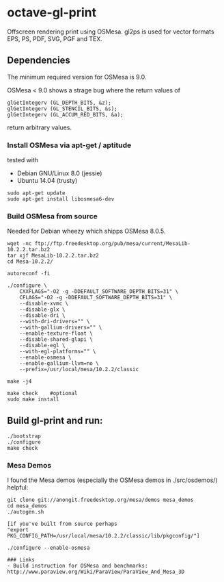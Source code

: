 octave-gl-print
===============

Offscreen rendering print using OSMesa.
gl2ps is used for vector formats EPS, PS, PDF, SVG, PGF and TEX.

## Dependencies

The minimum required version for OSMesa is 9.0.

OSMesa < 9.0 shows a strage bug where the return values of
```
glGetIntegerv (GL_DEPTH_BITS, &z);
glGetIntegerv (GL_STENCIL_BITS, &s);
glGetIntegerv (GL_ACCUM_RED_BITS, &a);
```
return arbitrary values.

### Install OSMesa via apt-get / aptitude

tested with
- Debian GNU/Linux 8.0 (jessie)
- Ubuntu 14.04 (trusty)

```
sudo apt-get update
sudo apt-get install libosmesa6-dev
```

### Build OSMesa from source

Needed for Debian wheezy which shipps OSMesa 8.0.5.

```
wget -nc ftp://ftp.freedesktop.org/pub/mesa/current/MesaLib-10.2.2.tar.bz2
tar xjf MesaLib-10.2.2.tar.bz2
cd Mesa-10.2.2/

autoreconf -fi

./configure \
    CXXFLAGS="-O2 -g -DDEFAULT_SOFTWARE_DEPTH_BITS=31" \
    CFLAGS="-O2 -g -DDEFAULT_SOFTWARE_DEPTH_BITS=31" \
    --disable-xvmc \
    --disable-glx \
    --disable-dri \
    --with-dri-drivers="" \
    --with-gallium-drivers="" \
    --enable-texture-float \
    --disable-shared-glapi \
    --disable-egl \
    --with-egl-platforms="" \
    --enable-osmesa \
    --enable-gallium-llvm=no \
    --prefix=/usr/local/mesa/10.2.2/classic

make -j4
```

```
make check    #optional
sudo make install
```

## Build gl-print and run:

```
./bootstrap
./configure
make check
```

### Mesa Demos

I found the Mesa demos (especially the OSMesa demos in ./src/osdemos/) helpful:

```
git clone git://anongit.freedesktop.org/mesa/demos mesa_demos
cd mesa_demos
./autogen.sh

[if you've built from source perhaps
"export PKG_CONFIG_PATH=/usr/local/mesa/10.2.2/classic/lib/pkgconfig/"]

./configure --enable-osmesa

### Links
- Build instruction for OSMesa and benchmarks: http://www.paraview.org/Wiki/ParaView/ParaView_And_Mesa_3D
